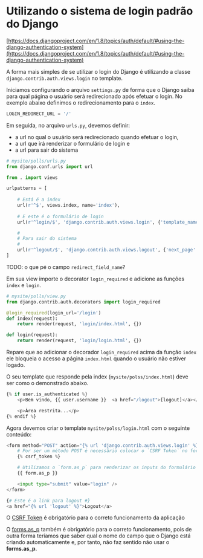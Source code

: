 Utilizando o sistema de login padrão do Django
===

[https://docs.djangoproject.com/en/1.8/topics/auth/default/#using-the-django-authentication-system](https://docs.djangoproject.com/en/1.8/topics/auth/default/#using-the-django-authentication-system)

A forma mais simples de se utilizar o login do Django é utilizando a classe 
`django.contrib.auth.views.login` no template.


Iniciamos configurando o arquivo `settings.py` de forma que o Django saiba para qual página o usuário será redirecionado 
após efetuar o login. No exemplo abaixo definimos o redirecionamento para o `index`.

```python
LOGIN_REDIRECT_URL = '/'
```

Em seguida, no arquivo `urls.py`, devemos definir:

- a url no qual o usuário será redirecionado quando efetuar o login,
- a url que irá renderizar o formulário de login e
- a url para sair do sistema

```python
# mysite/polls/urls.py
from django.conf.urls import url

from . import views

urlpatterns = [
    
    # Está é a index
    url(r'^$', views.index, name='index'),
    
    # E este é o formulário de login
    url(r'^login/$', 'django.contrib.auth.views.login', {'template_name': 'login/login.html', 'redirect_field_name': ''}, name='login'),

    #
    # Para sair do sistema
    #
    url(r'^logout/$', 'django.contrib.auth.views.logout', {'next_page': '/login'}),
]
```

TODO: o que pé o campo `redirect_field_name`?


Em sua view importe o decorator `login_required` e adicione as funções `index` e `login`.

```python
# mysite/polls/view.py
from django.contrib.auth.decorators import login_required

@login_required(login_url='/login')
def index(request):
    return render(request, 'login/index.html', {})

def login(request):
    return render(request, 'login/login.html', {})

```

Repare que ao adicionar o decorador `login_required` acima da função `index` ele bloqueia o acesso a página 
`index.html` quando o usuário não estiver logado.

O seu template que responde pela index (`mysite/polss/index.html`) deve ser como o demonstrado abaixo.

```python
{% if user.is_authenticated %}
    <p>Bem vindo, {{ user.username }}  <a href="/logout">[logout]</a></p>

    <p>Área restrita...</p>
{% endif %}
```

Agora devemos criar o template `mysite/polss/login.html` com o seguinte conteúdo:

```python
<form method="POST" action="{% url 'django.contrib.auth.views.login' %}">
    # Por ser um método POST é necessário colocar o `CSRF Token` no formulário...
    {% csrf_token %}

    # Utilizamos o `form.as_p` para renderizar os inputs do formulário de login.
    {{ form.as_p }}

    <input type="submit" value="login" />
</form>

{# Este é o link para logout #}
<a href="{% url 'logout' %}">Logout</a>
```

O [CSRF Token](https://docs.djangoproject.com/en/1.8/ref/csrf/) é obrigatório para o correto funcionamento da aplicação

O [forms.as_p](https://docs.djangoproject.com/en/1.8/ref/forms/api/#outputting-forms-as-html) também é obrigatório
para o correto funcionamento, pois de outra forma teríamos que saber qual o nome do campo que o Django está criando
automaticamente e, por tanto, não faz sentido não usar o __forms.as_p__.


